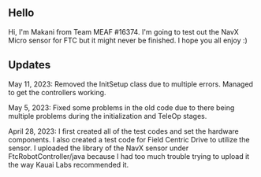 ## Hello

Hi, I'm Makani from Team MEAF #16374. I'm going to test out the NavX Micro sensor for FTC but it might never be finished. I hope you all enjoy :)

## Updates

May 11, 2023: Removed the InitSetup class due to multiple errors. Managed to get the controllers working.

May 5, 2023: Fixed some problems in the old code due to there being multiple problems during the initialization and TeleOp stages.

April 28, 2023: I first created all of the test codes and set the hardware components. I also created a test code for Field Centric Drive to utilize the sensor.
                I uploaded the library of the NavX sensor under FtcRobotController/java because I had too much trouble trying to upload it the way Kauai Labs recommended it.